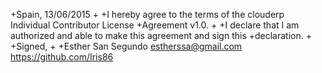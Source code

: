 +Spain, 13/06/2015
+
+I hereby agree to the terms of the clouderp Individual Contributor License
+Agreement v1.0.
+
+I declare that I am authorized and able to make this agreement and sign this
+declaration.
+
+Signed,
+
+Esther San Segundo estherssa@gmail.com https://github.com/Iris86
